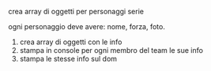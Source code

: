 crea array di oggetti per personaggi serie

ogni personaggio deve avere: nome, forza, foto.

1) crea array di oggetti con le info
2) stampa in console per ogni membro del team le sue info
3) stampa le stesse info sul dom

